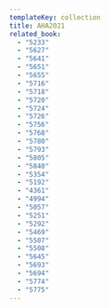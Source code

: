 ```yaml
---
templateKey: collection
title: AHA2021
related_book:
  - "5233"
  - "5627"
  - "5641"
  - "5651"
  - "5655"
  - "5716"
  - "5718"
  - "5720"
  - "5724"
  - "5726"
  - "5756"
  - "5768"
  - "5780"
  - "5793"
  - "5805"
  - "5840"
  - "5354"
  - "5192"
  - "4361"
  - "4994"
  - "5057"
  - "5251"
  - "5292"
  - "5469"
  - "5507"
  - "5508"
  - "5645"
  - "5693"
  - "5694"
  - "5774"
  - "5775"
---
```

